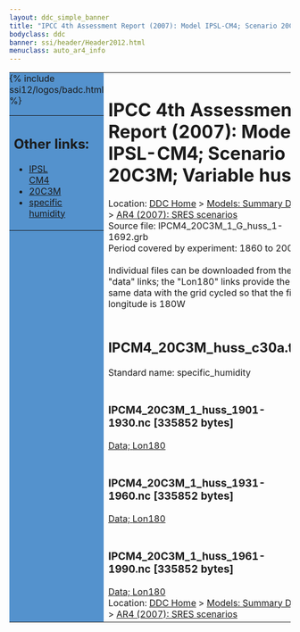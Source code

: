 ```yaml
---
layout: ddc_simple_banner
title: "IPCC 4th Assessment Report (2007): Model IPSL-CM4; Scenario 20C3M; Variable huss"
bodyclass: ddc
banner: ssi/header/Header2012.html
menuclass: auto_ar4_info
---
```



<table width="100%" border="0" cellspacing="0" cellpadding="0" style="border-collapse: collapse;">
<tr style="margin:0;padding:0;border:0;">
<td style="margin:0;padding:0;border:0;height:1pt;width:150pt;background:#5492CD;" valign="top" >

<div id="lh-col2" class="auto_ar4_info">
<table class="menumain" bgcolor="#5492CD" cellspacing="0" width="100%" border="0">
<tr><td>
<h2> Other links:</h2>
<ul>
<li><a href="/auto/ar4/model-IPSL-CM4.html">IPSL<br/>CM4</a></li>
<li><a href="/auto/ar4/scenario-20C3M.html">20C3M</a></li>
<li><a href="/auto/ar4/var-specific_humidity.html">specific humidity</a></li>
</ul>
</td></tr>
{% include ssi12/logos/badc.html %}
</table>
</div>
</td>
<td><h1>IPCC 4th Assessment Report (2007): Model IPSL-CM4; Scenario 20C3M; Variable huss</h1>

<!-- Breadcrumb1 -->
<div id="breadcrumb1" align="left">
Location: <a href="/index.html">DDC Home</a> > <a href="/sim/gcm_clim/">Models: Summary Data</a>
> <a href="/sim/gcm_clim/SRES_AR4/index.html">AR4 (2007): SRES scenarios</a>
</div>
<!-- End of Breadcrumb1 -->Source file: IPCM4_20C3M_1_G_huss_1-1692.grb
<br/>
Period covered by experiment: 1860 to 2000<br/>
<br/>Individual files can be downloaded from the "data" links; the "Lon180" links provide the same data
         with the grid cycled so that the first longitude is 180W<br/>
<br/><h2>IPCM4_20C3M_huss_c30a.tar</h2>
Standard name: specific_humidity<br>
<br/><h3>IPCM4_20C3M_1_huss_1901-1930.nc [335852 bytes]</h3>
<a href="http://apps.ipcc-data.org/cgi-bin/downl/ar4_nc/huss/IPCM4_20C3M_1_huss_1901-1930.nc">Data; </a><a href="http://apps.ipcc-data.org/cgi-bin/downl/ar4_nc/huss/IPCM4_20C3M_1_huss_1901-1930.cyto180.nc"> Lon180</a><br/>
<br/><h3>IPCM4_20C3M_1_huss_1931-1960.nc [335852 bytes]</h3>
<a href="http://apps.ipcc-data.org/cgi-bin/downl/ar4_nc/huss/IPCM4_20C3M_1_huss_1931-1960.nc">Data; </a><a href="http://apps.ipcc-data.org/cgi-bin/downl/ar4_nc/huss/IPCM4_20C3M_1_huss_1931-1960.cyto180.nc"> Lon180</a><br/>
<br/><h3>IPCM4_20C3M_1_huss_1961-1990.nc [335852 bytes]</h3>
<a href="http://apps.ipcc-data.org/cgi-bin/downl/ar4_nc/huss/IPCM4_20C3M_1_huss_1961-1990.nc">Data; </a><a href="http://apps.ipcc-data.org/cgi-bin/downl/ar4_nc/huss/IPCM4_20C3M_1_huss_1961-1990.cyto180.nc"> Lon180</a><br/>
<!-- Breadcrumb2 -->
<div id="breadcrumb2" align="left">
Location: <a href="/index.html">DDC Home</a> > <a href="/sim/gcm_clim/">Models: Summary Data</a>
> <a href="/sim/gcm_clim/SRES_AR4/index.html">AR4 (2007): SRES scenarios</a>
</div>
<!-- End of Breadcrumb2 --></td></tr></table>
